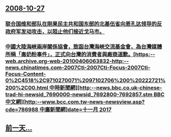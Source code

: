 ## [2008-10-27](/zh/news/2008/10/27/index.md)

### [联合国维和部队在刚果民主共和国东部的北基伍省向恩孔达领导的反政府军发动攻击，以阻止他们接近戈马市。](/zh/news/2008/10/27/联合国维和部队在刚果民主共和国东部的北基伍省向恩孔达领导的反政府军发动攻击-以阻止他们接近戈马市.md)
### [中國大陸海峽兩岸關係協會，致函台灣海峽交流基金會，為台灣媒體所稱「毒奶粉事件」，正式向台灣的消費者與廠商道歉。[https:--web.archive.org-web-20100406063832-http:--news.chinatimes.com-2007Cti-2007Cti-Focus-2007Cti-Focus-Content-0%2C4518%2C9710270071%2097102706%200%20222721%200%2C00.html 中時新聞網][http:--news.bbc.co.uk-chinese-trad-hi-newsid_7690000-newsid_7692800-7692857.stm BBC中文網][http:--www.bcc.com.tw-news-newsview.asp?cde=786988 中廣新聞網]date=十一月 2017 ](/zh/news/2008/10/27/中國大陸海峽兩岸關係協會-致函台灣海峽交流基金會-為台灣媒體所稱-毒奶粉事件-正式向台灣的消費者與廠商道歉-http.md)
## [前一天...](/zh/news/2008/10/26/index.md)

